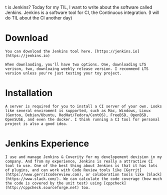 t is Jenkins?
Today for my TIL, I want to write about the software called Jenkins. Jenkins is a software tool for CI, the Continuous integration. (I will do TIL about the CI another day)

# Download
	You can download the Jenkins tool here. [https://jenkins.io](https://jenkins.io)

	When downlaoding, you'll have two options. One, downloading LTS verison, two, downloaing weekly release version. I recommend LTS version unless you're just testing your toy project.

# Installation
	A server is required for you to install a CI server of your own. Looks like several enviroment is supported, such as Mac, Windows, Linux (Gentoo, Debian/Ubuntu, RedHat/Fedora/CentOS), FreeBSD, OpenBSD, OpenSUSE, and even the docker. I think running a CI tool for personal project is also a good idea.


# Jenkins Experience
	I use and manage Jenkins & Coverity for my developement devision in my company. And from my experience, Jenkins is really a attractive CI tool to use. One of the best thing about Jenkins is that it has lots of plugins, and can work with Code Review tools like [Gerrit](https://www.gerritcodereview.com), or colaboration tools like [Slack](https://www.slack.com/). We can calculate the code coverage (how much the code is covered by the unit test) using [cppcheck](http://cppcheck.sourceforge.net) too.

